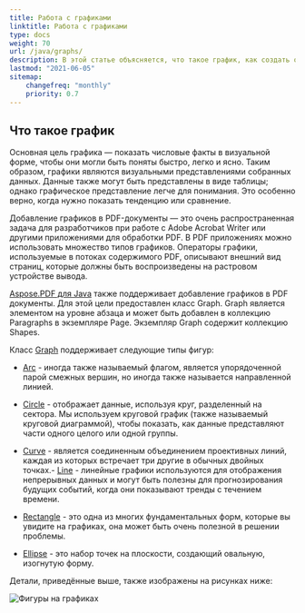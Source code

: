 ```yaml
---
title: Работа с графиками 
linktitle: Работа с графиками
type: docs
weight: 70
url: /java/graphs/
description: В этой статье объясняется, что такое график, как создать объект заполненного прямоугольника, как добавить текст внутри объекта графика, как добавить объект линии в PDF и т.д.
lastmod: "2021-06-05"
sitemap:
    changefreq: "monthly"
    priority: 0.7
---
```


## Что такое график

Основная цель графика — показать числовые факты в визуальной форме, чтобы они могли быть поняты быстро, легко и ясно. Таким образом, графики являются визуальными представлениями собранных данных. Данные также могут быть представлены в виде таблицы; однако графическое представление легче для понимания. Это особенно верно, когда нужно показать тенденцию или сравнение.

Добавление графиков в PDF-документы — это очень распространенная задача для разработчиков при работе с Adobe Acrobat Writer или другими приложениями для обработки PDF.
 В PDF приложениях можно использовать множество типов графиков. Операторы графики, используемые в потоках содержимого PDF, описывают внешний вид страниц, которые должны быть воспроизведены на растровом устройстве вывода.

[Aspose.PDF для Java](/pdf/java/) также поддерживает добавление графиков в PDF документы. Для этой цели предоставлен класс Graph. Graph является элементом на уровне абзаца и может быть добавлен в коллекцию Paragraphs в экземпляре Page. Экземпляр Graph содержит коллекцию Shapes.

Класс [Graph](https://reference.aspose.com/pdf/java/com.aspose.pdf.drawing/Graph) поддерживает следующие типы фигур:

- [Arc](/pdf/java/add-arc/) - иногда также называемый флагом, является упорядоченной парой смежных вершин, но иногда также называется направленной линией.
- [Circle](/pdf/java/add-circle/) - отображает данные, используя круг, разделенный на сектора. Мы используем круговой график (также называемый круговой диаграммой), чтобы показать, как данные представляют части одного целого или одной группы.

- [Curve](/pdf/java/add-curve/) - является соединенным объединением проективных линий, каждая из которых встречает три другие в обычных двойных точках.- [Line](/pdf/java/add-line) - линейные графики используются для отображения непрерывных данных и могут быть полезны для прогнозирования будущих событий, когда они показывают тренды с течением времени.  
- [Rectangle](/pdf/java/add-rectangle/) - это одна из многих фундаментальных форм, которые вы увидите на графиках, она может быть очень полезной в решении проблемы.  
- [Ellipse](/pdf/java/add-ellipse/) - это набор точек на плоскости, создающий овальную, изогнутую форму.  

Детали, приведённые выше, также изображены на рисунках ниже:  

![Фигуры на графиках](graph.png)